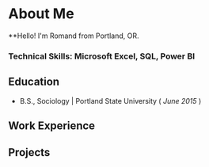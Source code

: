 # About Me
**Hello! I'm Romand from Portland, OR. 
### Technical Skills: Microsoft Excel, SQL, Power BI
## Education
- B.S., Sociology | Portland State University ( _June 2015_ )
## Work Experience
## Projects


<!--
**romandkuang/romandkuang** is a ✨ _special_ ✨ repository because its `README.md` (this file) appears on your GitHub profile.

Here are some ideas to get you started:

- 🔭 I’m currently working on ...
- 🌱 I’m currently learning ...
- 👯 I’m looking to collaborate on ...
- 🤔 I’m looking for help with ...
- 💬 Ask me about ...
- 📫 How to reach me: ...
- 😄 Pronouns: ...
- ⚡ Fun fact: ...
-->
